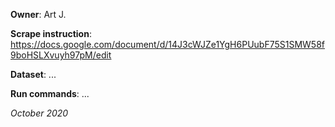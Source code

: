 **Owner**: Art J.
 
**Scrape instruction**: https://docs.google.com/document/d/14J3cWJZe1YgH6PUubF75S1SMW58f9boHSLXvuyh97pM/edit

**Dataset**: ...

**Run commands**: ...

_October 2020_

